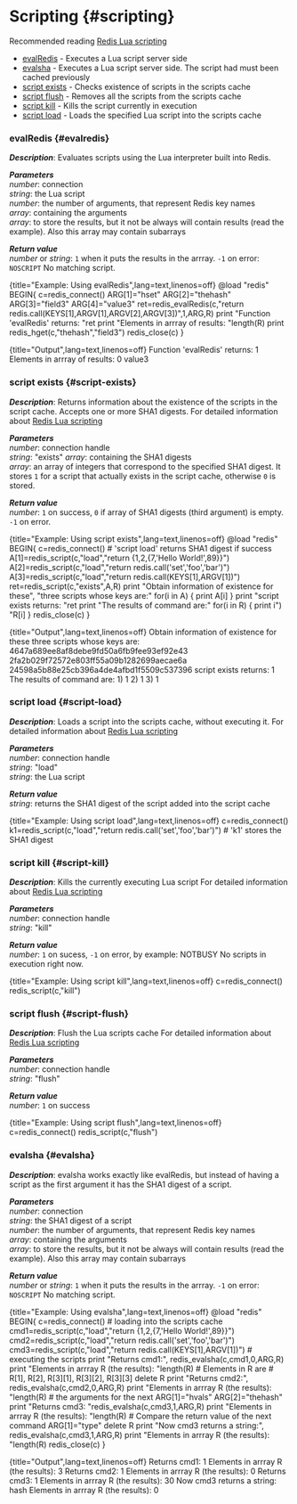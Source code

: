 # Scripting {#scripting}
Recommended reading [Redis Lua scripting](http://redis.io/commands/eval)

* [evalRedis](#evalredis) - Executes a Lua script server side
* [evalsha](#evalsha) - Executes a Lua script server side. The script had must been cached previously
* [script exists](#script-exists) - Checks existence of scripts in the scripts cache
* [script flush](#script-flush) - Removes all the scripts from the scripts cache
* [script kill](#script-kill) - Kills the script currently in execution
* [script load](#script-load) - Loads the specified Lua script into the scripts cache

### evalRedis {#evalredis}
_**Description**_:  Evaluates scripts using the Lua interpreter built into Redis.

_**Parameters**_    
*number*: connection  
*string*: the Lua script   
*number*: the number of arguments, that represent Redis key names   
*array*: containing the arguments  
*array*: to store the results, but it not be always will contain results (read the example). Also this array may contain subarrays   
 
_**Return value**_    
*number* or *string*: `1` when it puts the results in the arrray. `-1` on error: `NOSCRIPT` No matching script.

{title="Example: Using evalRedis",lang=text,linenos=off}
    @load "redis"
    BEGIN{
      c=redis_connect()
      ARG[1]="hset"
      ARG[2]="thehash"
      ARG[3]="field3"
      ARG[4]="value3"
      ret=redis_evalRedis(c,"return redis.call(KEYS[1],ARGV[1],ARGV[2],ARGV[3])",1,ARG,R)
      print "Function 'evalRedis' returns: "ret
      print "Elements in arrray of results: "length(R)
      print redis_hget(c,"thehash","field3")
      redis_close(c)
    } 

{title="Output",lang=text,linenos=off}
    Function 'evalRedis' returns: 1
    Elements in arrray of results: 0
    value3

### script exists {#script-exists}
_**Description**_: Returns information about the existence of the scripts in the script cache.  Accepts one or more SHA1 digests.
For detailed information about [Redis Lua scripting](http://redis.io/commands/eval)

_**Parameters**_    
*number*: connection handle  
*string*: "exists"
*array*: containing the SHA1 digests  
*array*: an array of integers that correspond to the specified SHA1 digest. It stores `1` for a script that actually exists in the script cache, otherwise `0` is stored.

_**Return value**_    
*number*: `1` on success, `0` if array of SHA1 digests (third argument) is empty. `-1` on error.   

{title="Example: Using script exists",lang=text,linenos=off}
    @load "redis"
    BEGIN{
      c=redis_connect()
       #  'script load' returns SHA1 digest if success
      A[1]=redis_script(c,"load","return {1,2,{7,'Hello World!',89}}")
      A[2]=redis_script(c,"load","return redis.call('set','foo','bar')")
      A[3]=redis_script(c,"load","return redis.call(KEYS[1],ARGV[1])")
      ret=redis_script(c,"exists",A,R)
      print "Obtain information of existence for these",
            "three scripts whose keys are:"
      for(i in A) {
       print A[i]
      }
      print "script exists returns: "ret
      print "The results of command are:"
      for(i in R) {
        print i") "R[i]
      }
      redis_close(c)
    }

{title="Output",lang=text,linenos=off}
    Obtain information of existence for these three scripts whose keys are:
    4647a689ee8af8debe9fd50a6fb9fee93ef92e43
    2fa2b029f72572e803ff55a09b1282699aecae6a
    24598a5b88e25cb396a4de4afbd1f5509c537396
    script exists returns: 1
    The results of command are:
    1) 1
    2) 1
    3) 1

### script load {#script-load}
_**Description**_: Loads a script into the scripts cache, without executing it.
For detailed information about [Redis Lua scripting](http://redis.io/commands/eval)

_**Parameters**_    
*number*: connection handle  
*string*: "load"   
*string*: the Lua script  

_**Return value**_    
*string*: returns the SHA1 digest of the script added into the script cache 

{title="Example: Using script load",lang=text,linenos=off}
    c=redis_connect()
    k1=redis_script(c,"load","return redis.call('set','foo','bar')")
     # 'k1' stores the SHA1 digest

### script kill {#script-kill}
_**Description**_: Kills the currently executing Lua script
For detailed information about [Redis Lua scripting](http://redis.io/commands/eval)

_**Parameters**_    
*number*: connection handle  
*string*: "kill"   

_**Return value**_    
*number*: `1` on sucess, `-1` on error, by example: NOTBUSY No scripts in execution right now.

{title="Example: Using script kill",lang=text,linenos=off}
    c=redis_connect()
    redis_script(c,"kill")

### script flush {#script-flush}
_**Description**_: Flush the Lua scripts cache
For detailed information about [Redis Lua scripting](http://redis.io/commands/eval)

_**Parameters**_    
*number*: connection handle  
*string*: "flush"   

_**Return value**_    
*number*: `1` on success 

{title="Example: Using script flush",lang=text,linenos=off}
    c=redis_connect()
    redis_script(c,"flush")

### evalsha {#evalsha}
_**Description**_:  evalsha works exactly like evalRedis, but instead of having a script as the first argument it has the SHA1 digest of a script.

_**Parameters**_    
*number*: connection  
*string*: the SHA1 digest of a script   
*number*: the number of arguments, that represent Redis key names  
*array*: containing the arguments  
*array*: to store the results, but it not be always will contain results (read the example). Also this array may contain subarrays 
 
_**Return value**_    
*number* or *string*: `1` when it puts the results in the arrray. `-1` on error: `NOSCRIPT` No matching script.

{title="Example: Using evalsha",lang=text,linenos=off}
    @load "redis"
    BEGIN{
      c=redis_connect()
       #  loading into the scripts cache
      cmd1=redis_script(c,"load","return {1,2,{7,'Hello World!',89}}")
      cmd2=redis_script(c,"load","return redis.call('set','foo','bar')")
      cmd3=redis_script(c,"load","return redis.call(KEYS[1],ARGV[1])")
       #  executing the scripts
      print "Returns cmd1:",
            redis_evalsha(c,cmd1,0,ARG,R)
      print "Elements in arrray R (the results): "length(R)
       # Elements in R are
       # R[1], R[2], R[3][1], R[3][2], R[3][3]
      delete R
      print "Returns cmd2:",
            redis_evalsha(c,cmd2,0,ARG,R)
      print "Elements in arrray R (the results): "length(R)
       # the arguments for the next
      ARG[1]="hvals"
      ARG[2]="thehash"
      print "Returns cmd3: "redis_evalsha(c,cmd3,1,ARG,R)
      print "Elements in arrray R (the results): "length(R)
       # Compare the return value of the next command
      ARG[1]="type"
      delete R
      print "Now cmd3 returns a string:",
             redis_evalsha(c,cmd3,1,ARG,R)
      print "Elements in arrray R (the results): "length(R)
      redis_close(c)
    } 

{title="Output",lang=text,linenos=off}
    Returns cmd1: 1
    Elements in arrray R (the results): 3
    Returns cmd2: 1
    Elements in arrray R (the results): 0
    Returns cmd3: 1
    Elements in arrray R (the results): 30
    Now cmd3 returns a string: hash
    Elements in arrray R (the results): 0
    
